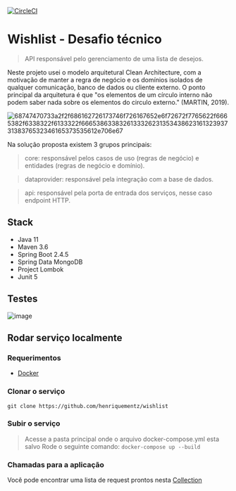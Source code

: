 [![CircleCI](https://circleci.com/gh/henriquementz/wishlist/tree/main.svg?style=svg&circle-token=474393a6e100a934dd80c4f3347accb9d58bb10f)](https://circleci.com/gh/henriquementz/wishlist/tree/main)

# Wishlist - Desafio técnico
> API responsável pelo gerenciamento de uma lista de desejos. 

Neste projeto usei o modelo arquitetural Clean Architecture, com a motivação de manter a regra de negócio e os domínios isolados de qualquer comunicação, banco de dados ou cliente externo. O ponto principal da arquitetura é que "os elementos de um círculo interno não podem saber nada sobre os elementos do circulo externo." (MARTIN, 2019). 

![68747470733a2f2f686162726173746f726167652e6f72672f7765622f6665382f6338322f6133322f66653863383261333262313534386231613239373138376532346165373535612e706e67](https://user-images.githubusercontent.com/8506455/124397827-a1341300-dce8-11eb-987b-e42df34d26af.png)

Na solução proposta existem 3 grupos principais: 
> core: responsável pelos casos de uso (regras de negócio) e entidades (regras de negócio e domínio). 


> dataprovider: responsável pela integração com a base de dados. 


> api: responsável pela porta de entrada dos serviços, nesse caso endpoint HTTP.


## Stack 
- Java 11 
- Maven 3.6
- Spring Boot 2.4.5
- Spring Data MongoDB
- Project Lombok
- Junit 5

## Testes

![image](https://user-images.githubusercontent.com/8506455/124397390-ea369800-dce5-11eb-937c-b712483ddd8b.png)

## Rodar serviço localmente 

### Requerimentos 
- [Docker](https://www.docker.com/products/docker-desktop)

### Clonar o serviço
`git clone https://github.com/henriquementz/wishlist`

### Subir o serviço 
> Acesse a pasta principal onde o arquivo docker-compose.yml esta salvo
> Rode o seguinte comando: 
`docker-compose up --build`

### Chamadas para a aplicação 
Você pode encontrar uma lista de request prontos nesta [Collection](https://github.com/henriquementz/wishlist/blob/main/WISHLIST.postman_collection.json)

